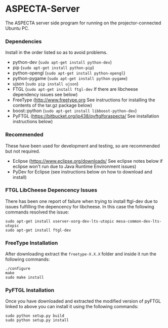# ASPECTA-Server
The ASPECTA server side program for running on the projector-connected Ubuntu PC.

### Dependencies
Install in the order listed so as to avoid problems.
* python-dev (```sudo apt-get install python-dev```)
* pip (```sudo apt-get install python-pip```)
* python-opengl (```sudo apt-get install python-opengl```)
* python-pygame (```sudo apt-get install python-pygame```)
* ujson (```sudo pip install ujson```)
* FTGL (```sudo apt-get install ftgl-dev``` If there are libcheese dependency issues see below)
* FreeType (http://www.freetype.org See instructions for installing the contents of the tar.gz package below)
* boost::python (```sudo apt-get install libboost-python-dev```)
* PyFTGL (https://bitbucket.org/jp438/pyftglforaspecta/ See installation instructions below)

### Recommended

These have been used for development and testing, so are recommended but not required.
* Eclipse (https://www.eclipse.org/downloads/ See eclipse notes below if eclipse won't run due to Java Runtime Environment issues)
* PyDev for Eclipse (see instructions below on how to download and install)

### FTGL LibCheese Depencency Issues
There has been one report of failure when trying to install ftgl-dev due to issues fulfilling the depencency for libcheese. In this case the following commands resolved the issue:
```
sudo apt-get install xserver-xorg-dev-lts-utopic mesa-common-dev-lts-utopic
sudo apt-get install ftgl-dev
```

### FreeType Installation

After downloading extract the ```freetype-X.X.X``` folder and inside it run the following commands:
```
./configure
make
sudo make install
```

### PyFTGL Installation

Once you have downloaded and extracted the modified version of pyFTGL linked to above you can install it using the following commands:
```
sudo python setup.py build
sudo python setup.py install
```
